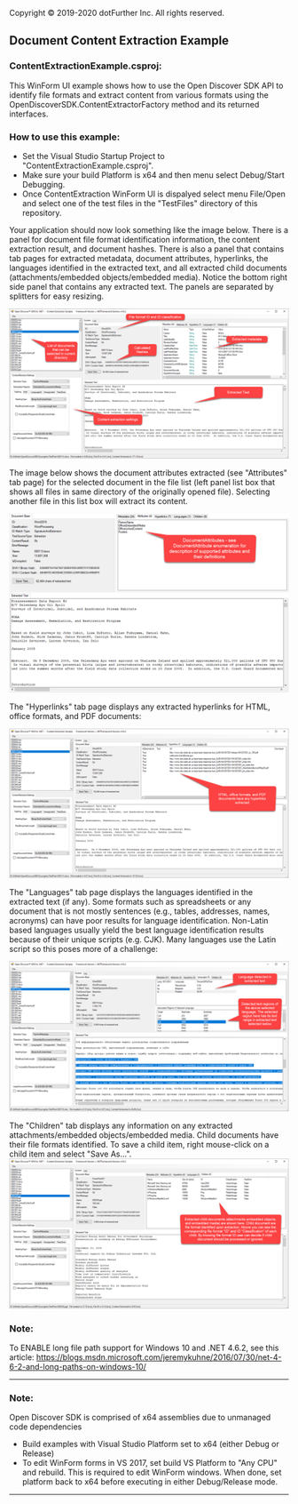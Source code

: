 Copyright © 2019-2020 dotFurther Inc. All rights reserved. 

## Document Content Extraction Example

### ContentExtractionExample.csproj:
This WinForm UI example shows how to use the Open Discover SDK API to identify file formats and extract content from various
formats using the OpenDiscoverSDK.ContentExtractorFactory method and its returned interfaces.

### How to use this example:

- Set the Visual Studio Startup Project to "ContentExtractionExample.csproj". 
- Make sure your build Platform is x64 and then menu select Debug/Start Debugging. 
- Once ContentExtraction WinForm UI is dispalyed select menu File/Open and select one of the test files in the "TestFiles" directory of this repository.

Your application should now look something like the image below. There is a panel for document file format identification information, the content extraction result, and document hashes. There is also a panel that contains tab pages for extracted metadata, document attributes, hyperlinks, the languages identified in the extracted text, and all extracted child documents (attachments/embedded objects/embedded media). Notice the bottom right side panel that contains any extracted text. The panels are separated by splitters for easy resizing.

<img src="Image1.png">

The image below shows the document attributes extracted (see "Attributes" tab page) for the selected document in the file list (left panel list box that shows all files in same directory of the originally opened file). Selecting another file in this list box will extract its content.

<img src="Image2.png">

The "Hyperlinks" tab page displays any extracted hyperlinks for HTML, office formats, and PDF documents:

<img src="Image3.png">

The "Languages" tab page displays the languages identified in the extracted text (if any). Some formats such as spreadsheets or any document that is not mostly sentences (e.g., tables, addresses, names, acronyms) can have poor results for language identification. Non-Latin based languages usually yield the best language identification results because of their unique scripts (e.g. CJK). Many languages use the Latin script so this poses more of a challenge:

<img src="Image4.png">

The "Children" tab displays any information on any extracted attachments/embedded objects/embedded media. Child documents have their file formats identified. To save a child item, right mouse-click on a child item and select "Save As...".
<img src="Image5.png">


### Note:
To ENABLE long file path support for Windows 10 and .NET 4.6.2, see this article:
 https://blogs.msdn.microsoft.com/jeremykuhne/2016/07/30/net-4-6-2-and-long-paths-on-windows-10/
  
------------------------------------------------------------------------------------------------------------------------
### Note: 
Open Discover SDK is comprised of x64 assemblies due to unmanaged code dependencies
- Build examples with Visual Studio Platform set to x64 (either Debug or Release)
- To edit WinForm forms in VS 2017, set build VS Platform to "Any CPU" and rebuild. This is required to edit WinForm windows. 
  When done, set platform back to x64 before executing in either Debug/Release mode.
------------------------------------------------------------------------------------------------------------------------	
